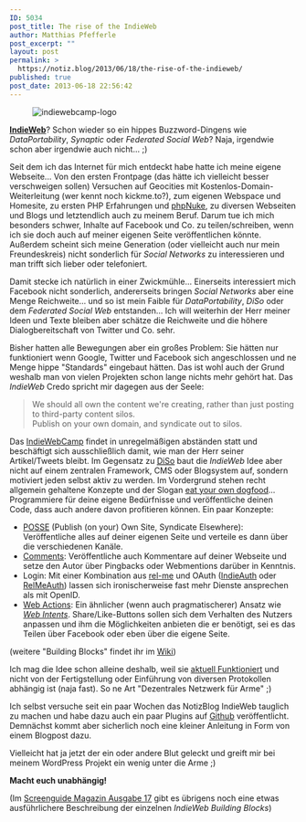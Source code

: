 ```yaml
---
ID: 5034
post_title: The rise of the IndieWeb
author: Matthias Pfefferle
post_excerpt: ""
layout: post
permalink: >
  https://notiz.blog/2013/06/18/the-rise-of-the-indieweb/
published: true
post_date: 2013-06-18 22:56:42
---
```

<!-- wp:image {"align":"right"} -->
<figure class="wp-block-image alignright" style="max-width:50%"><img src="https://notiz.blog/wp-content/uploads/2013/03/indiewebcamp-logo.png" alt="indiewebcamp-logo" /></figure>
<!-- /wp:image -->

<!-- wp:paragraph -->
<p><strong><a href="http://indiewebcamp.org/">IndieWeb</a></strong>? Schon wieder so ein hippes Buzzword-Dingens wie <em>DataPortability</em>, <em>Synaptic</em> oder <em>Federated Social Web</em>? Naja, irgendwie schon aber irgendwie auch nicht... ;)</p>
<!-- /wp:paragraph -->

<!-- wp:paragraph -->
<p>Seit dem ich das Internet für mich entdeckt habe hatte ich meine eigene Webseite... Von den ersten Frontpage (das hätte ich vielleicht besser verschweigen sollen) Versuchen auf Geocities mit Kostenlos-Domain-Weiterleitung (wer kennt noch kickme.to?), zum eigenen Webspace und Homesite, zu ersten PHP Erfahrungen und <a href="http://www.phpnuke.org/">phpNuke</a>, zu diversen Webseiten und Blogs und letztendlich auch zu meinem Beruf. Darum tue ich mich besonders schwer, Inhalte auf Facebook und Co. zu teilen/schreiben, wenn ich sie doch auch auf meiner eigenen Seite veröffentlichen könnte. Außerdem scheint sich meine Generation (oder vielleicht auch nur mein Freundeskreis) nicht sonderlich für <em>Social Networks</em> zu interessieren und man trifft sich lieber oder telefoniert.</p>
<!-- /wp:paragraph -->

<!-- wp:paragraph -->
<p>Damit stecke ich natürlich in einer Zwickmühle... Einerseits interessiert mich Facebook nicht sonderlich, andererseits bringen <em>Social Networks</em> aber eine Menge Reichweite... und so ist mein Faible für <em>DataPortability</em>, <em>DiSo</em> oder dem <em>Federated Social Web</em> entstanden... Ich will weiterhin der Herr meiner Ideen und Texte bleiben aber schätze die Reichweite und die höhere Dialogbereitschaft von Twitter und Co. sehr.</p>
<!-- /wp:paragraph -->

<!-- wp:paragraph -->
<p>Bisher hatten alle Bewegungen aber ein großes Problem: Sie hätten nur funktioniert wenn Google, Twitter und Facebook sich angeschlossen und ne Menge hippe &quot;Standards&quot; eingebaut hätten. Das ist wohl auch der Grund weshalb man von vielen Projekten schon lange nichts mehr gehört hat. Das <em>IndieWeb</em> Credo spricht mir dagegen aus der Seele:</p>
<!-- /wp:paragraph -->

<!-- wp:quote -->
<blockquote class="wp-block-quote">
    <p>We should all own the content we&#x27;re creating, rather than just posting to third-party content silos.<br/> Publish on your own domain, and syndicate out to silos.</p>
</blockquote>
<!-- /wp:quote -->

<!-- wp:paragraph -->
<p>Das <a href="http://indiewebcamp.org/">IndieWebCamp</a> findet in unregelmäßigen abständen statt und beschäftigt sich ausschließlich damit, wie man der Herr seiner Artikel/Tweets bleibt. Im Gegensatz zu <a href="https://notiz.blog/2007/12/05/diso-microformats-openid-portable-social-networks/"><abbr title="Distributed Social Networking technologies">DiSo</abbr></a> baut die <em>IndieWeb</em> Idee aber nicht auf einem zentralen Framework, CMS oder Blogsystem auf, sondern motiviert jeden selbst aktiv zu werden. Im Vordergrund stehen recht allgemein gehaltene Konzepte und der Slogan <a href="http://indiewebcamp.com/principles">eat your own dogfood</a>... Programmiere für deine eigene Bedürfnisse und veröffentliche deinen Code, dass auch andere davon profitieren können. Ein paar Konzepte:</p>
<!-- /wp:paragraph -->

<!-- wp:list -->
<ul>
    <li><a href="http://indiewebcamp.com/POSSE">POSSE</a> (Publish (on your) Own Site, Syndicate Elsewhere): Veröffentliche alles auf deiner eigenen Seite und verteile es dann über die verschiedenen Kanäle.</li>
    <li><a href="http://indiewebcamp.com/comments">Comments</a>: Veröffentliche auch Kommentare auf deiner Webseite und setze den Autor über Pingbacks oder Webmentions darüber in Kenntnis.</li>
    <li>Login: Mit einer Kombination aus <a href="http://microformats.org/wiki/rel-me">rel-me</a> und OAuth (<a href="http://indiewebcamp.com/indieauth">IndieAuth</a> oder <a href="http://microformats.org/wiki/RelMeAuth">RelMeAuth</a>) lassen sich ironischerweise fast mehr Dienste ansprechen als mit OpenID.</li>
    <li><a href="http://indiewebcamp.com/webactions">Web Actions</a>: Ein ähnlicher (wenn auch pragmatischerer) Ansatz wie <em><a href="https://notiz.blog/2012/05/21/web-intents-die-losung-fur-das-nascar-problem/">Web Intents</a></em>. Share/Like-Buttons sollen sich dem Verhalten des Nutzers anpassen und ihm die Möglichkeiten anbieten die er benötigt, sei es das Teilen über Facebook oder eben über die eigene Seite.</li>
</ul>
<!-- /wp:list -->

<!-- wp:paragraph -->
<p>(weitere &quot;Building Blocks&quot; findet ihr im <a href="http://indiewebcamp.com/building-blocks">Wiki</a>)</p>
<!-- /wp:paragraph -->

<!-- wp:paragraph -->
<p>Ich mag die Idee schon alleine deshalb, weil sie <a href="http://tantek.com/2013/113/b1/first-federated-indieweb-comment-thread">aktuell Funktioniert</a> und nicht von der Fertigstellung oder Einführung von diversen Protokollen abhängig ist (naja fast). So ne Art &quot;Dezentrales Netzwerk für Arme&quot; ;)</p>
<!-- /wp:paragraph -->

<!-- wp:paragraph -->
<p>Ich selbst versuche seit ein paar Wochen das NotizBlog IndieWeb tauglich zu machen und habe dazu auch ein paar Plugins auf <a href="https://github.com/pfefferle">Github</a> veröffentlicht. Demnächst kommt aber sicherlich noch eine kleiner Anleitung in Form von einem Blogpost dazu.</p>
<!-- /wp:paragraph -->

<!-- wp:paragraph -->
<p>Vielleicht hat ja jetzt der ein oder andere Blut geleckt und greift mir bei meinem WordPress Projekt ein wenig unter die Arme ;)</p>
<!-- /wp:paragraph -->

<!-- wp:paragraph -->
<p><strong>Macht euch unabhängig!</strong></p>
<!-- /wp:paragraph -->

<!-- wp:paragraph -->
<p>(Im <a href="http://screengui.de/17/openweb">Screenguide Magazin Ausgabe 17</a> gibt es übrigens noch eine etwas ausführlichere Beschreibung der einzelnen <em>IndieWeb Building Blocks</em>)</p>
<!-- /wp:paragraph -->